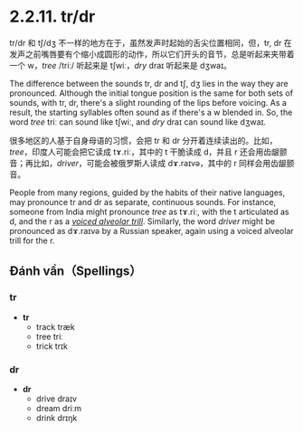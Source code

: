 # 2.2.11. <span class="pho">tr/dr</span>

<span class="pho">tr/dr</span> 和 <span class="pho">tʃ/dʒ</span> 不一样的地方在于，虽然发声时起始的舌尖位置相同，但，<span class="pho">tr, dr</span> 在发声之前嘴唇要有个缩小成圆形的动作，所以它们开头的音节，总是听起来夹带着一个 <span class="pho">w</span>，_tree_ <span class="pho">/triː</span>/ 听起来是 <span class="pho alt">tʃwiː</span><span class="speak-word-inline" data-audio-us-male="/audios/us/tree-us.mp3" data-audio-uk-male="/audios/us/tree-uk.mp3"></span>，_dry_ <span class="pho alt">draɪ</span> 听起来是 <span class="pho alt">dʒwaɪ</span><span class="speak-word-inline" data-audio-us-male="/audios/us/dry-us.mp3" data-audio-uk-male="/audios/us/dry-uk.mp3"></span>。

The difference between the sounds <span class="pho">tr, dr</span> and <span class="pho">tʃ, dʒ</span> lies in the way they are pronounced. Although the initial tongue position is the same for both sets of sounds, with <span class="pho">tr, dr</span>, there's a slight rounding of the lips before voicing. As a result, the starting syllables often sound as if there's a <span class="pho">w</span> blended in. So, the word _tree_ <span class="pho alt">triː</span> can sound like <span class="pho alt">tʃwiː</span><span class="speak-word-inline" data-audio-us-male="/audios/us/tree-us.mp3" data-audio-uk-male="/audios/us/tree-uk.mp3"></span>, and _dry_ <span class="pho alt">draɪ</span> can sound like <span class="pho alt">dʒwaɪ</span><span class="speak-word-inline" data-audio-us-male="/audios/us/dry-us.mp3" data-audio-uk-male="/audios/us/dry-uk.mp3"></span>.

很多地区的人基于自身母语的习惯，会把 <span class="pho">tr</span> 和 <span class="pho">dr</span> 分开着连续读出的。比如，_tree_，印度人可能会把它读成 <span class="pho alt">tɤ.riː</span><span class="speak-word-inline" data-audio-other="/audios/us/tree-ru-ru.mp3"></span>，其中的 <span class="pho">t</span> 干脆读成 <span class="pho">d</span>，并且 <span class="pho">r</span> 还会用齿龈颤音；再比如，_driver_，可能会被俄罗斯人读成 <span class="pho alt">dɤ.raɪvə</span><span class="speak-word-inline" data-audio-other="/audios/us/driver-ru-ru.mp3"></span>，其中的 <span class="pho">r</span> 同样会用齿龈颤音。

People from many regions, guided by the habits of their native languages, may pronounce <span class="pho">tr</span> and <span class="pho">dr</span> as separate, continuous sounds. For instance, someone from India might pronounce _tree_ as <span class="pho alt">tɤ.riː</span><span class="speak-word-inline" data-audio-other="/audios/us/tree-ru-ru.mp3"></span>, with the <span class="pho">t</span> articulated as <span class="pho">d</span>, and the <span class="pho">r</span> as a [_voiced alveolar trill_](https://en.wikipedia.org/wiki/Voiced_dental,_alveolar_and_postalveolar_trills). Similarly, the word _driver_ might be pronounced as <span class="pho alt">dɤ.raɪvə</span><span class="speak-word-inline" data-audio-other="/audios/us/driver-ru-ru.mp3"></span> by a Russian speaker, again using a voiced alveolar trill for the <span class="pho">r</span>.

## Đánh vần（Spellings）

### <span class="pho">tr</span>

- **tr**
  - track <span class="pho alt">træk</span> <span class="speak-word-inline" data-audio-us-male="/audios/us/track-us-male.mp3" data-audio-us-female="/audios/us/track-us-female.mp3"></span>
  - tree <span class="pho alt">triː</span> <span class="speak-word-inline" data-audio-us-male="/audios/us/tree-us-male.mp3" data-audio-us-female="/audios/us/tree-us-female.mp3"></span>
  - trick <span class="pho alt">trɪk</span> <span class="speak-word-inline" data-audio-us-male="/audios/us/trick-us-male.mp3" data-audio-us-female="/audios/us/trick-us-female.mp3"></span>

### <span class="pho">dr</span>

- **dr**
  - drive <span class="pho alt">draɪv</span> <span class="speak-word-inline" data-audio-us-male="/audios/us/drive-us-male.mp3" data-audio-us-female="/audios/us/drive-us-female.mp3"></span>
  - dream <span class="pho alt">driːm</span> <span class="speak-word-inline" data-audio-us-male="/audios/us/dream-us-male.mp3" data-audio-us-female="/audios/us/dream-us-female.mp3"></span>
  - drink <span class="pho alt">drɪŋk</span> <span class="speak-word-inline" data-audio-us-male="/audios/us/drink-us-male.mp3" data-audio-us-female="/audios/us/drink-us-female.mp3"></span>
